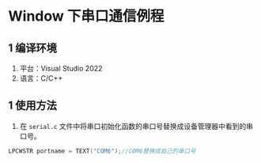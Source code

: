 # Window 下串口通信例程
## 1 编译环境
1. 平台：Visual Studio 2022
2. 语言：C/C++

## 1 使用方法
1. 在 `serial.c` 文件中将串口初始化函数的串口号替换成设备管理器中看到的串口号。
``` C
LPCWSTR portname = TEXT("COM6");//COM6替换成自己的串口号
```